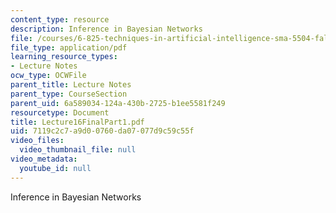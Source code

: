 ```yaml
---
content_type: resource
description: Inference in Bayesian Networks
file: /courses/6-825-techniques-in-artificial-intelligence-sma-5504-fall-2002/7119c2c7a9d00760da07077d9c59c55f_Lecture16FinalPart1.pdf
file_type: application/pdf
learning_resource_types:
- Lecture Notes
ocw_type: OCWFile
parent_title: Lecture Notes
parent_type: CourseSection
parent_uid: 6a589034-124a-430b-2725-b1ee5581f249
resourcetype: Document
title: Lecture16FinalPart1.pdf
uid: 7119c2c7-a9d0-0760-da07-077d9c59c55f
video_files:
  video_thumbnail_file: null
video_metadata:
  youtube_id: null
---
```

Inference in Bayesian Networks

